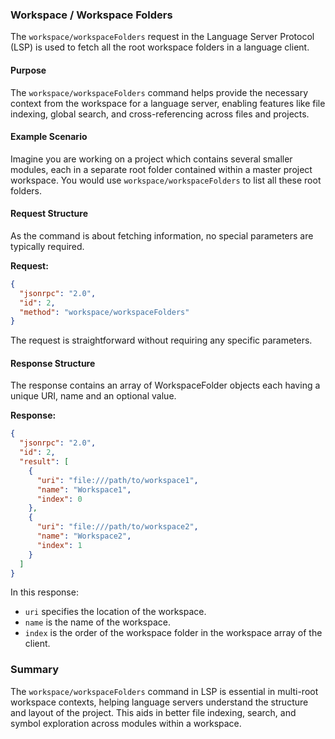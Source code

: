 ### Workspace / Workspace Folders

The `workspace/workspaceFolders` request in the Language Server Protocol (LSP) is used to fetch all the root workspace folders in a language client.

#### Purpose

The `workspace/workspaceFolders` command helps provide the necessary context from the workspace for a language server, enabling features like file indexing, global search, and cross-referencing across files and projects.

#### Example Scenario

Imagine you are working on a project which contains several smaller modules, each in a separate root folder contained within a master project workspace. You would use `workspace/workspaceFolders` to list all these root folders.

#### Request Structure

As the command is about fetching information, no special parameters are typically required.

**Request:**

```json
{
  "jsonrpc": "2.0",
  "id": 2,
  "method": "workspace/workspaceFolders"
}
```

The request is straightforward without requiring any specific parameters.

#### Response Structure 

The response contains an array of WorkspaceFolder objects each having a unique URI, name and an optional value.

**Response:**

```json
{
  "jsonrpc": "2.0",
  "id": 2,
  "result": [
    { 
      "uri": "file:///path/to/workspace1",
      "name": "Workspace1",
      "index": 0
    },
    {
      "uri": "file:///path/to/workspace2",
      "name": "Workspace2",
      "index": 1
    }
  ]
}
```

In this response:
- `uri` specifies the location of the workspace.
- `name` is the name of the workspace.
- `index` is the order of the workspace folder in the workspace array of the client.

### Summary

The `workspace/workspaceFolders` command in LSP is essential in multi-root workspace contexts, helping language servers understand the structure and layout of the project. This aids in better file indexing, search, and symbol exploration across modules within a workspace.